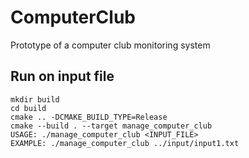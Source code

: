 # ComputerClub
Prototype of a computer club monitoring system

## Run on input file
```
mkdir build
cd build
cmake .. -DCMAKE_BUILD_TYPE=Release
cmake --build . --target manage_computer_club
USAGE: ./manage_computer_club <INPUT_FILE>
EXAMPLE: ./manage_computer_club ../input/input1.txt
```
